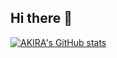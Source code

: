## Hi there 👋

[![AKIRA's GitHub stats](https://github-readme-stats.vercel.app/api?username=AKIRA-natsu)](https://github.com/anuraghazra/github-readme-stats)

<!--
**AKIRA-natsu/AKIRA-natsu** is a ✨ _special_ ✨ repository because its `README.md` (this file) appears on your GitHub profile.

Here are some ideas to get you started:

- 🔭 I’m currently working on ...
- 🌱 I’m currently learning ...
- 👯 I’m looking to collaborate on ...
- 🤔 I’m looking for help with ...
- 💬 Ask me about ...
- 📫 How to reach me: ...
- 😄 Pronouns: ...
- ⚡ Fun fact: ...
-->
